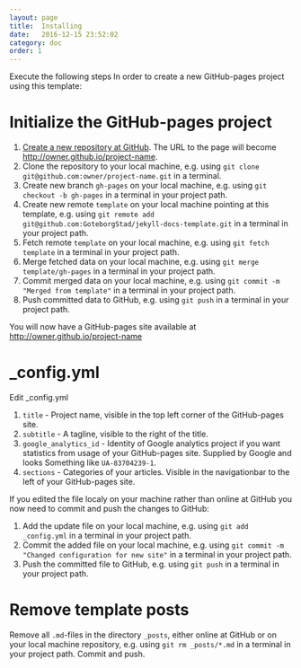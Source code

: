 ```yaml
---
layout: page
title:  Installing
date:   2016-12-15 23:52:02
category: doc
order: 1
---
```



Execute the following steps In order to create a new GitHub-pages project using this template:

# Initialize the GitHub-pages project

1. [Create a new repository at GitHub](https://github.com/new). The URL to the page will become http://owner.github.io/project-name.
2. Clone the repository to your local machine, e.g. using `git clone git@github.com:owner/project-name.git` in a terminal.
3. Create new branch `gh-pages` on your local machine, e.g. using `git checkout -b gh-pages` in a terminal in your project path.
4. Create new remote `template` on your local machine pointing at this template, e.g. using `git remote add git@github.com:GoteborgStad/jekyll-docs-template.git` in a terminal in your project path.
5. Fetch remote `template` on your local machine, e.g. using `git fetch template` in a terminal in your project path.
6. Merge fetched data on your local machine, e.g. using `git merge template/gh-pages` in a terminal in your project path.
7. Commit merged data on your local machine, e.g. using `git commit -m "Merged from template"` in a terminal in your project path.
8. Push committed data to GitHub, e.g. using `git push` in a terminal in your project path.

You will now have a GitHub-pages site available at http://owner.github.io/project-name

# _config.yml

Edit _config.yml

1. `title` - Project name, visible in the top left corner of the GitHub-pages site.
2. `subtitle` - A tagline, visible to the right of the title.
3. `google_analytics_id` - Identity of Google analytics project if you want statistics from usage of your GitHub-pages site. Supplied by Google and looks Something like `UA-83704239-1`.
4. `sections` - Categories of your articles. Visible in the navigationbar to the left of your GitHub-pages site.

If you edited the file localy on your machine rather than online at GitHub you now need to commit and push the changes to GitHub:

1. Add the update file on your local machine, e.g. using `git add _config.yml` in a terminal in your project path.
2. Commit the added file on your local machine, e.g. using `git commit -m "Changed configuration for new site"` in a terminal in your project path.
3. Push the committed file to GitHub, e.g. using `git push` in a terminal in your project path.                                                                                   

# Remove template posts

Remove all `.md`-files in the directory `_posts`, either online at GitHub or on your local machine repository, e.g. using `git rm _posts/*.md` in a terminal in your project path. Commit and push. 
